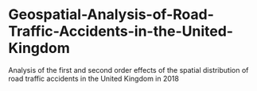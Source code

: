# Geospatial-Analysis-of-Road-Traffic-Accidents-in-the-United-Kingdom
Analysis of the first and second order effects of the spatial distribution of road traffic accidents in the United Kingdom in 2018
